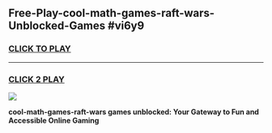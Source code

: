 
## Free-Play-cool-math-games-raft-wars-Unblocked-Games #vi6y9
<h3>
<a href="https://news.freeplayer.one?title=cool-math-games-raft-wars&ref=8M">CLICK TO PLAY</a></h3>
<hr>

<h3>
<a href="https://news.freeplayer.one?title=cool-math-games-raft-wars&ref=8M">CLICK 2 PLAY</a>
  
</h3>

<a href="https://news.freeplayer.one?title=cool-math-games-raft-wars&ref=8M"><img src="https://clearcache.store/games.png"></a>


**cool-math-games-raft-wars games unblocked: Your Gateway to Fun and Accessible Online Gaming**
